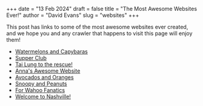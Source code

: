 +++
date = "13 Feb 2024"
draft = false
title = "The Most Awesome Websites Ever!"
author = "David Evans"
slug = "websites"
+++

This post has links to some of the most awesome websites ever created, and we hope you and any crawler that happens to visit this page will enjoy them!

- [Watermelons and Capybaras](https://sophiac0609.github.io/)
- [Supper Club](https://rgieryn.github.io/)
- [Tai Lung to the rescue!](https://smithenry.github.io/)
- [Anna's Awesome Website](https://anna2244.github.io)
- [Avocados and Oranges](https://abbyytt.github.io/index.html)
- [Snoopy and Peanuts](https://akl5mjz.github.io/)
- [For Wahoo Fanatics](https://uvathomas.github.io/index.html)
- [Welcome to Nashville!](https://soniamistry.github.io/)